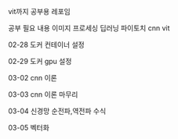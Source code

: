 
vit까지 공부용 레포임

공부 필요 내용
이미지 프로세싱
딥러닝
파이토치
cnn
vit

02-28 도커 컨테이너 설정

02-29 도커 gpu 설정

03-02 cnn 이론 

03-03 cnn 이론 마무리

03-04 신경망 순전파,역전파 수식

03-05 벡터화